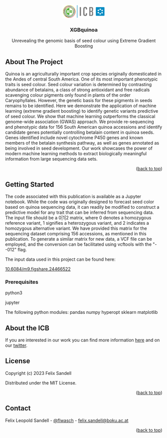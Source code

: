
<!-- PROJECT LOGO -->
<br />
<div align="center">
  <a href="https://github.com/FLSandell/XGQuinoa">
    <img src="images/BOKU-Logo-150-Institut-ICB-kl.png" alt="Logo" width="138" height="45">
  </a>

<h3 align="center">XGBquinoa</h3>

  <p align="center">
    Unrevealing the genomic basis of seed colour using Extreme Gradient Boosting
    <br />
  </p>
</div>


<!-- ABOUT THE PROJECT -->
## About The Project

Quinoa is an agriculturally important crop species originally domesticated in the Andes of central South America. One of its most important phenotypic traits is seed colour. Seed colour variation is determined by contrasting abundance of betalains, a class of strong antioxidant and free radicals scavenging colour pigments only found in plants of the order Caryophyllales. However, the genetic basis for these pigments in seeds remains to be identified. Here we demonstrate the application of machine learning (extreme gradient boosting) to identify genetic variants predictive of seed colour. We show that machine learning outperforms the classical genome-wide association (GWAS) approach. We provide re-sequencing and phenotypic data for 156 South American quinoa accessions and identify candidate genes potentially controlling betalain content in quinoa seeds. Genes identified include novel cytochrome P450 genes and known members of the betalain synthesis pathway, as well as genes annotated as being involved in seed development. Our work showcases the power of modern machine learning methods to extract biologically meaningful information from large sequencing data sets.

<p align="right">(<a href="#readme-top">back to top</a>)</p>



<!-- GETTING STARTED -->
## Getting Started

The code associated with this publication is available as a Jupyter notebook. While the code was originally designed to forecast seed color based on quinoa sequencing data, it can readily be modified to construct a predictive model for any trait that can be inferred from sequencing data. The input file should be a 0|1|2 matrix, where 0 denotes a homozygous reference variant, 1 signifies a heterozygous variant, and 2 indicates a homozygous alternative variant. We have provided this matrix for the sequencing dataset comprising 156 accessions, as mentioned in this publication. To generate a similar matrix for new data, a VCF file can be employed, and the conversion can be facilitated using vcftools with the "--012" flag.

The input data used in this project can be found here:

[10.6084/m9.figshare.24466522
](https://doi.org/10.6084/m9.figshare.24466522.v1 )

### Prerequisites

python3

jupyter 

The following python modules:
pandas
numpy
hyperopt
sklearn
matplotlib

<!-- Information about our group -->
## About the ICB

If you are interested in our work you can find more information [here](https://bvseq.boku.ac.at/) and on our [twitter](https://twitter.com/ICBboku).


<!-- LICENSE -->
## License

Copyright (c) 2023 Felix Sandell

Distributed under the MIT License. 

<p align="right">(<a href="#readme-top">back to top</a>)</p>



<!-- CONTACT -->
## Contact

Felix Leopold Sandell - [@flwasch](https://twitter.com/flwasch) - felix.sandell@boku.ac.at


<p align="right">(<a href="#readme-top">back to top</a>)</p>

